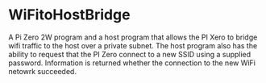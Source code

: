 # WiFitoHostBridge
A Pi Zero 2W program and a host program that allows the PI Xero to bridge wifi traffic to the host over a private subnet. The host program also has the ability to request that the PI Zero connect to a new SSID using a supplied password. Information is returned whether the connection to the new WiFi netowrk succeeded.
